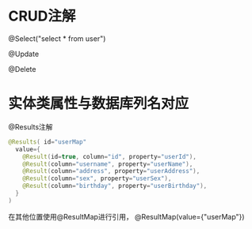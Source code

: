 # CRUD注解
@Select("select * from user")

@Update

@Delete

# 实体类属性与数据库列名对应
@Results注解

```java
@Results( id="userMap"
  value={
    @Result(id=true, column="id", property="userId"),
    @Result(column="username", property="userName"),
    @Result(column="address", property="userAddress"),
    @Result(column="sex", property="userSex"),
    @Result(column="birthday", property="userBirthday"),
  }
)
```

在其他位置使用@ResultMap进行引用， @ResultMap(value={"userMap"})

